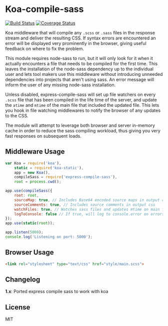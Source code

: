 Koa-compile-sass
====================
<!-- [![NPM version](https://badge.fury.io/js/express-compile-sass.svg)](http://badge.fury.io/js/express-compile-sass) -->
[![Build Status](https://travis-ci.org/swist/koa-compile-sass.svg?branch=master)](https://travis-ci.org/swist/koa-compile-sass)
[![Coverage Status](https://coveralls.io/repos/github/swist/koa-compile-sass/badge.svg?branch=master)](https://coveralls.io/github/swist/koa-compile-sass?branch=master)
<!-- [![Dependency Status](https://david-dm.org/Munter/express-compile-sass.svg)](https://david-dm.org/Munter/express-compile-sass) -->

Koa middleware that will compile any `.scss` or `.sass` files in the response stream and deliver the resulting CSS.
If syntax errors are encountered an error will be displayed very prominently in the browser, giving useful feedback on where to fix the problem.

This module requires node-sass to run, but it will only look for it when it actually encounters a file that needs to be compiled for the first time.
This leaves the installation of the node-sass dependency up to the individual user and lets tool makers use this middleware without introducing unneeded dependencies into projects that aren't using sass. An error message will inform the user of any missing node-sass installation.

Unless disabled, express-compile-sass will set up file watchers on every `.scss` file that has been compiled in the life time of the server, and update the `atime` and `mtime` of the main file that included the updated file. This lets you hook in file watching middlewares to notify the browser of any updates to the CSS.

The module will attempt to leverage both browser and server in-memory cache in order to reduce the sass compiling workload, thus giving you very fast responses on subsequent loads.

Middleware Usage
----------------
``` javascript
var Koa = require('koa'),
    static = require('koa-static'),
    app = new Koa(),
    compileSass = require('express-compile-sass'),
    root = process.cwd();

app.use(compileSass({
    root: root,
    sourceMap: true, // Includes Base64 encoded source maps in output css
    sourceComments: true, // Includes source comments in output css
    watchFiles: true, // Watches sass files and updates mtime on main files for each change
    logToConsole: false // If true, will log to console.error on errors
});
app.use(static(root));

app.listen(5000);
console.log('Listening on port: 5000');
```

Browser Usage
-------------
``` html
<link rel="stylesheet" type="text/css" href="style/main.scss">
```

Changelog
---------

**1.x**:
Ported express compile sass to work with koa


License
-------
MIT
